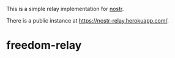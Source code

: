 This is a simple relay implementation for [nostr](https://github.com/fiatjaf/nostr).

There is a public instance at https://nostr-relay.herokuapp.com/.
# freedom-relay

